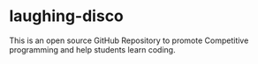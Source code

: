 # laughing-disco
This is an open source GitHub Repository to promote Competitive programming and help students learn coding.
